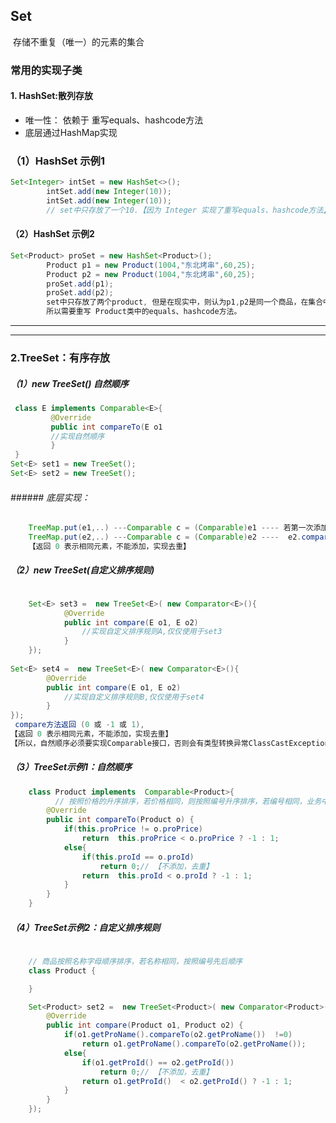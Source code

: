 ## Set
​	存储不重复（唯一）的元素的集合

### 常用的实现子类
#### 1. HashSet:散列存放

* 唯一性： 依赖于 重写equals、hashcode方法
* 底层通过HashMap实现



### （1）HashSet 示例1

```java
Set<Integer> intSet = new HashSet<>();
        intSet.add(new Integer(10));
        intSet.add(new Integer(10));
		// set中只存放了一个10.【因为 Integer 实现了重写equals、hashcode方法】
```

#### （2）HashSet 示例2
 		

```java
Set<Product> proSet = new HashSet<Product>();
		Product p1 = new Product(1004,"东北烤串",60,25);
        Product p2 = new Product(1004,"东北烤串",60,25);
        proSet.add(p1);
        proSet.add(p2);
		set中只存放了两个product, 但是在现实中，则认为p1,p2是同一个商品，在集合中只需要存放一次；
		所以需要重写 Product类中的equals、hashcode方法。
```



----------

----------

### 2.TreeSet：有序存放
##### （1）new TreeSet()	自然顺序

```java
 class E implements Comparable<E>{
         @Override
         public int compareTo(E o1  
         //实现自然顺序
         }
 }
Set<E> set1 = new TreeSet();
Set<E> set2 = new TreeSet();
```

###### ###### 底层实现：

```java
	TreeMap.put(e1,..) ---Comparable c = (Comparable)e1 ---- 若第一次添加，不比较，直接添加
	TreeMap.put(e2,..) ---Comparable c = (Comparable)e2 ----  e2.compareTo(e1),return (0 或 -1 或 1)
	【返回 0 表示相同元素，不能添加，实现去重】
```

##### （2）new TreeSet(自定义排序规则)	

```java

	Set<E> set3 =  new TreeSet<E>( new Comparator<E>(){
            @Override
            public int compare(E o1, E o2)  
				//实现自定义排序规则A,仅仅使用于set3
            }
    });
    
Set<E> set4 =  new TreeSet<E>( new Comparator<E>(){
        @Override
        public int compare(E o1, E o2)  
			//实现自定义排序规则B,仅仅使用于set4
        }
});
 compare方法返回 (0 或 -1 或 1), 
【返回 0 表示相同元素，不能添加，实现去重】
【所以，自然顺序必须要实现Comparable接口，否则会有类型转换异常ClassCastException】
```

##### （3）TreeSet示例1：自然顺序
```java
	class Product implements  Comparable<Product>{
		  // 按照价格的升序排序，若价格相同，则按照编号升序排序，若编号相同，业务中认为是相同商品
	    @Override
	    public int compareTo(Product o) {
	        if(this.proPrice != o.proPrice)
	            return  this.proPrice < o.proPrice ? -1 : 1;
	        else{
	            if(this.proId == o.proId)
	                return 0;// 【不添加，去重】
	            return  this.proId < o.proId ? -1 : 1;
	        }	
	    }
	}
```

##### （4）TreeSet示例2：自定义排序规则

```java
	
    // 商品按照名称字母顺序排序，若名称相同，按照编号先后顺序       
    class Product {

	}	

    Set<Product> set2 =  new TreeSet<Product>( new Comparator<Product>(){ //匿名内部类
        @Override
        public int compare(Product o1, Product o2) {
            if(o1.getProName().compareTo(o2.getProName())  !=0)
                return o1.getProName().compareTo(o2.getProName());
            else{
                if(o1.getProId() == o2.getProId())
                    return 0;// 【不添加，去重】
                return o1.getProId()  < o2.getProId() ? -1 : 1;
            }
        }
    });
```